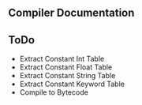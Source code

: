 Compiler Documentation
-----------------------------



ToDo
-----------------------------

- Extract Constant Int Table
- Extract Constant Float Table
- Extract Constant String Table
- Extract Constant Keyword Table
- Compile to Bytecode
